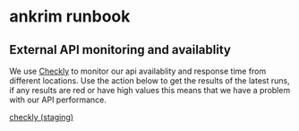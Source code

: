 # ankrim runbook



## External API monitoring and availablity

We use [Checkly](https://app.checklyhq.com/) to monitor our api availablity and response time from different locations.
Use the action below to get the results of the latest runs, if any results are red or have high values this means that we have a problem with our API performance.

[checkly (staging)](https://console.demo.transposit.com/mc/t/spackle/actions/checkly_staging)
